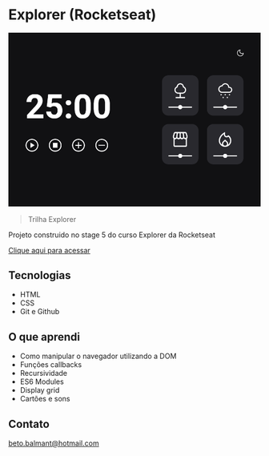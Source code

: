 # Explorer (Rocketseat)

![preview](./images/preview.png)

> Trilha Explorer

Projeto construido no stage 5 do curso Explorer da Rocketseat

[Clique aqui para acessar](https://betobalmant.github.io/projeto-06-d2/)

## Tecnologias

- HTML
- CSS
- Git e Github

## O que aprendi

- Como manipular o navegador utilizando a DOM
- Funções callbacks
- Recursividade
- ES6 Modules
- Display grid
- Cartões e sons

## Contato

beto.balmant@hotmail.com
